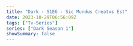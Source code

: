 ```yaml
---
title: "Dark - S1E6 - Sic Mundus Creatus Est"
date: 2023-10-29T06:56:09Z
tags: ["Tv-Series"]
series: ["Dark Season 1"]
showSummary: false
---
```


  <mux-player stream-type="on-demand"
  src="https://kp3d-my.sharepoint.com/personal/ryoo_kp3d_onmicrosoft_com/_layouts/15/download.aspx?share=EYlsGiguk0VFmTR2RIwm7mABMZ4Nonqz_yKzGUQeTusPGQ" prefer-playback="mse" controls>
  </mux-player>
  
  
  <script src="https://cdn.jsdelivr.net/npm/@mux/mux-player"></script>
  
 <script type="application/ld+json">
 {
  "@context": "https://schema.org/",
  "@type": "VideoObject",
  "name": "Dark - S1E6 - Sic Mundus Creatus Est",
  "contentUrl": "https://stream.mux.com/9XuRg21z4G3kLHMZGpikH01GkIGkeiHqJAN5kgFDx13A.m3u8",
  "thumbnailUrl": "https://www.themoviedb.org/t/p/original/xWp8VB2Bt6mvVTTSXt0kFRy0A9b.jpg?width=314&fit_mode=preserve&time=25",
  "uploadDate": "2023-10-29T06:56:09Z",
}

</script>

